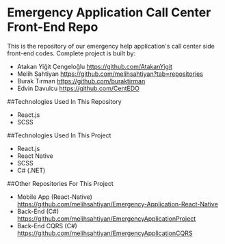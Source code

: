 # Emergency Application Call Center Front-End Repo
This is the repository of our emergency help application's call center side front-end codes. 
Complete project is built by:
- Atakan Yiğit Çengeloğlu   https://github.com/AtakanYigit
- Melih Sahtiyan            https://github.com/melihsahtiyan?tab=repositories
- Burak Tırman              https://github.com/buraktirman
- Edvin Davulcu             https://github.com/CentEDO

##Technologies Used In This Repository
- React.js
- SCSS

##Technologies Used In This Project
- React.js
- React Native
- SCSS
- C# (.NET)

##Other Repositories For This Project
- Mobile App (React-Native) https://github.com/melihsahtiyan/Emergency-Application-React-Native
- Back-End (C#)             https://github.com/melihsahtiyan/EmergencyApplicationProject
- Back-End CQRS (C#)        https://github.com/melihsahtiyan/EmergencyApplicationCQRS
